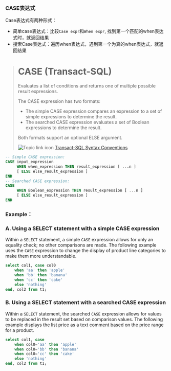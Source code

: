 ### CASE表达式

Case表达式有两种形式：

- 简单case表达式：比较`Case expr`和`When expr`, 找到第一个匹配的when表达式时，就返回结果
- 搜索Case表达式：遍历when表达式，遇到第一个为真的when表达式，就返回结果

> # CASE (Transact-SQL)
>
>  Evaluates a list of conditions and returns one of multiple possible result expressions.
>
> The CASE expression has two formats:
>
> - The simple CASE expression compares an expression to a set of simple expressions to determine the result.
> - The searched CASE expression evaluates a set of Boolean expressions to determine the result.
>
> Both formats support an optional ELSE argument.
>
> ![Topic link icon](https://docs.microsoft.com/en-us/sql/database-engine/configure-windows/media/topic-link.gif?view=sql-server-ver15) [Transact-SQL Syntax Conventions](https://docs.microsoft.com/en-us/sql/t-sql/language-elements/transact-sql-syntax-conventions-transact-sql?view=sql-server-ver15)

```SQL
-- Simple CASE expression:   
CASE input_expression   
     WHEN when_expression THEN result_expression [ ...n ]   
     [ ELSE else_result_expression ]   
END   
-- Searched CASE expression:  
CASE  
     WHEN Boolean_expression THEN result_expression [ ...n ]   
     [ ELSE else_result_expression ]   
END  
```

### Example：

### A. Using a SELECT statement with a simple CASE expression

Within a `SELECT` statement, a simple `CASE` expression allows for only an equality check; no other comparisons are made. The following example uses the `CASE` expression to change the display of product line categories to make them more understandable.

```sql
select col1, case col0
    when 'aa' then 'apple'
    when 'bb' then 'banana'
    when 'cc' then 'cake'
    else 'nothing'
end, col2 from t1; 
```



### B. Using a SELECT statement with a searched CASE expression

Within a `SELECT` statement, the searched `CASE` expression allows for values to be replaced in the result set based on comparison values. The following example displays the list price as a text comment based on the price range for a product.

```SQL
select col1, case
    when col0='aa' then 'apple'
    when col0='bb' then 'banana'
    when col0='cc' then 'cake'
    else 'nothing'
end, col2 from t1; 
```

